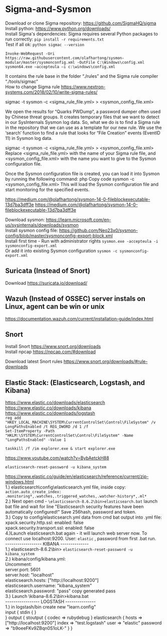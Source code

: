 # Sigma-and-Sysmon


Download or clone Sigma repository:  https://github.com/SigmaHQ/sigma  
Install python: https://www.python.org/downloads/   
Install Sigma's dependencies: Sigma requires several Python packages to run correctly: `pip install -r requirements.txt`  
Test if all ok: `python sigmac --version`  


`Invoke-WebRequest -Uri https://raw.githubusercontent.com/olafhartong/sysmon-modular/master/sysmonconfig.xml -OutFile C:\Windows\config.xml`
`sysmon64.exe –accepteula –i c:\windows\config.xml`  

It contains the rule base in the folder “./rules” and the Sigma rule compiler “./tools/sigmac”  
How to change Sigma rule https://www.nextron-systems.com/2018/02/10/write-sigma-rules/  



sigmac -t sysmon -c <sigma_rule_file.yml> > <sysmon_config_file.xml>  

We open the results for “Quarks PWDump“, a password dumper often used by Chinese threat groups. It creates temporary files that we want to detect in our SysInternals Sysmon log data.
So, what we do is to find a Sigma rule in the repository that we can use as a template for our new rule. We use the ‘search’ function to find a rule that looks for “File Creation” events (EventID 11) in Sysmon log data.

sigmac -t sysmon -c <sigma_rule_file.yml> > <sysmon_config_file.xml>
Replace <sigma_rule_file.yml> with the name of your Sigma rule file, and <sysmon_config_file.xml> with the name you want to give to the Sysmon configuration file.

Once the Sysmon configuration file is created, you can load it into Sysmon by running the following command:
php
Copy code
sysmon -c <sysmon_config_file.xml>
This will load the Sysmon configuration file and start monitoring for the specified events.

https://medium.com/@olafhartong/sysmon-14-0-fileblockexecutable-13d7ba3dff3e
https://medium.com/@olafhartong/sysmon-14-0-fileblockexecutable-13d7ba3dff3e


Download sysmon: https://learn.microsoft.com/en-us/sysinternals/downloads/sysmon  
Install sysmon config file: https://github.com/Neo23x0/sysmon-config/blob/master/sysmonconfig-export-block.xml  
Install first time - Run with administrator rights `sysmon.exe -accepteula -i sysmonconfig-export.xml`   
Or add it into existing Sysmon configuration `sysmon -c sysmonconfig-export.xml`

## Suricata (Instead of Snort)
Download https://suricata.io/download/  

## Wazuh (Instead of OSSEC) server instals on Linux, agent can be win or unix
https://documentation.wazuh.com/current/installation-guide/index.html  

## Snort  

Install Snort 	https://www.snort.org/downloads  
Install npcap   https://npcap.com/#download  

Download latest Snort rules     https://www.snort.org/downloads/#rule-downloads   









## Elastic Stack: (Elasticsearch, Logstash, and Kibana) 
https://www.elastic.co/downloads/elasticsearch  
https://www.elastic.co/downloads/kibana  
https://www.elastic.co/downloads/logstash   
`reg add "HKEY_LOCAL_MACHINE\SYSTEM\CurrentControlSet\Control\FileSystem" /v LongPathsEnabled /t REG_DWORD /d 1 /f`  
`Set-ItemProperty -Path "HKLM:\SYSTEM\CurrentControlSet\Control\FileSystem" -Name "LongPathsEnabled" -Value 1`  

`taskkill /f /im explorer.exe & start explorer.exe`

https://www.youtube.com/watch?v=BybAetckH88


`elasticsearch-reset-password -u kibana_system`


https://www.elastic.co/guide/en/elasticsearch/reference/current/zip-windows.html  
1.) elasticsearch\config\elasticsearch.yml file, inside copy:  
`action.auto_create_index: .monitoring*,.watches,.triggered_watches,.watcher-history*,.ml*`   
2.) Next open cmd - `\elasticsearch-8.6.2\bin>elasticsearch.bat` launch bat file and wait for line "Elasticsearch security features have been automatically configured!" Save 256hash, password and token.  
3.) Copy to config/elasticsearch.yml data from cmd bat output into .yml file:  
xpack.security.http.ssl:
  enabled: false  
xpack.security.transport.ssl:
  enabled: false  
4.)Launch elasticsearch.bat again - it will launch web server now. To connect use localhost:9200. User: `elastic` , password from first .bat run.  
------------------  KIBANA --------------  
1.) elasticsearch-8.6.2\bin> `elasticsearch-reset-password -u kibana_system`  
2.) kibana/config/kibana.yml:  
  Uncomment:  
  server.port: 5601  
  server.host: "localhost"  
  elasticsearch.hosts: ["http://localhost:9200"]  
  elasticsearch.username: "kibana_system"  
  elasticsearch.password: "pass"  copy generated pass  
3.) Launch \kibana-8.6.2\bin>kibana.bat  
----------------- LOGSTASH ---------------  
1.) in logstash/bin create new "learn.config"  
input {
	stdin {
	}	
}
output {
	stoutput {
		codec => rubydebug
	}
	elasticsearch {
	hosts => ["http://localhost:9200"]
	index => "test.logstash"
	user => "elastic"
	password => "b9oeeFKv9ZBqn0S1oLK-"
	}
}   



  
  
  
  
  
  
  
  
  
  
  
  
  
  
  



